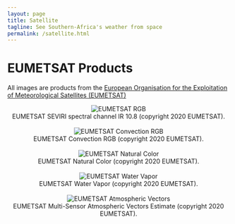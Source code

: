 ```yaml
---
layout: page
title: Satellite
tagline: See Southern-Africa's weather from space
permalink: /satellite.html
---
```

<meta http-equiv="refresh" content="950" >

# EUMETSAT Products

All images are products from the [European Organisation for the Exploitation of
Meteorological Satellites (EUMETSAT)](https://www.eumetsat.int/website/home/index.html) 

<center> 
<td align="center" valign="center"> <img
SRC="https://eumetview.eumetsat.int/static-images/latestImages/EUMETSAT_MSG_IR108Color_SouthernAfrica.jpg"
alt="EUMETSAT RGB" /> <br /> EUMETSAT SEVIRI spectral channel IR 10.8 (copyright 2020 EUMETSAT). </td> 
</center>

<br>

<center> 
<td align="center" valign="center"> <img
SRC="https://eumetview.eumetsat.int/static-images/latestImages/EUMETSAT_MSG_RGBConvection_SouthernAfrica.jpg"
alt="EUMETSAT Convection RGB" /> <br /> EUMETSAT Convection RGB (copyright 2020 EUMETSAT). </td> 
</center>

<br>

<center> 
<td align="center" valign="center"> <img
SRC="https://eumetview.eumetsat.int/static-images/latestImages/EUMETSAT_MSG_RGBNatColourEnhncd_SouthernAfrica.jpg"
alt="EUMETSAT Natural Color" /> <br /> EUMETSAT Natural Color (copyright 2020 EUMETSAT). </td> 
</center>

<br>

<center> 
<td align="center" valign="center"> <img
SRC="https://eumetview.eumetsat.int/static-images/latestImages/EUMETSAT_MSG_WV062_SouthernAfrica.jpg"
alt="EUMETSAT Water Vapor" /> <br /> EUMETSAT Water Vapor (copyright 2020 EUMETSAT). </td> 
</center>

<br>

<center>
<td align="center" valign="center"> <img
SRC="https://eumetview.eumetsat.int/static-images/latestImages/EUMETSAT_MSG_AMV_SouthernAfrica.png"
alt="EUMETSAT Atmospheric Vectors" /> <br /> EUMETSAT Multi-Sensor Atmospheric Vectors Estimate (copyright 2020 EUMETSAT). </td> 
</center>
